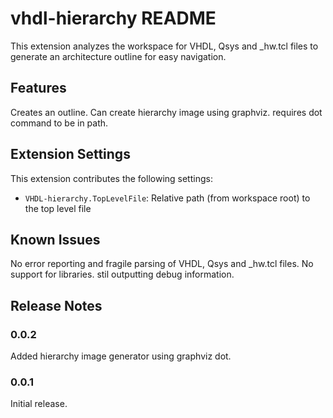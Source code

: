 # vhdl-hierarchy README

This extension analyzes the workspace for VHDL, Qsys and _hw.tcl files to generate an architecture outline for easy navigation.

## Features

Creates an outline.
Can create hierarchy image using graphviz. requires dot command to be in path.

## Extension Settings

This extension contributes the following settings:

* `VHDL-hierarchy.TopLevelFile`: Relative path (from workspace root) to the top level file

## Known Issues

No error reporting and fragile parsing of VHDL, Qsys and _hw.tcl files. No support for libraries. stil outputting debug information.

## Release Notes

### 0.0.2

Added hierarchy image generator using graphviz dot.

### 0.0.1

Initial release.